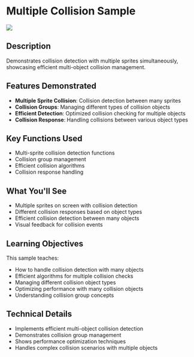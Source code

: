 # Multiple Collision Sample

![](https://media.giphy.com/media/iFUh5AEPD4XfvpsvJh/giphy.gif)

## Description

Demonstrates collision detection with multiple sprites simultaneously, showcasing efficient multi-object collision management.

## Features Demonstrated

- **Multiple Sprite Collision**: Collision detection between many sprites
- **Collision Groups**: Managing different types of collision objects
- **Efficient Detection**: Optimized collision checking for multiple objects
- **Collision Response**: Handling collisions between various object types

## Key Functions Used

- Multi-sprite collision detection functions
- Collision group management
- Efficient collision algorithms
- Collision response handling

## What You'll See

- Multiple sprites on screen with collision detection
- Different collision responses based on object types
- Efficient collision detection between many objects
- Visual feedback for collision events

## Learning Objectives

This sample teaches:
- How to handle collision detection with many objects
- Efficient algorithms for multiple collision checks
- Managing different collision object types
- Optimizing performance with many collision objects
- Understanding collision group concepts

## Technical Details

- Implements efficient multi-object collision detection
- Demonstrates collision group management
- Shows performance optimization techniques
- Handles complex collision scenarios with multiple objects